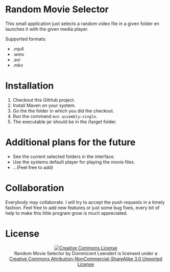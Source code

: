 Random Movie Selector
=====================
This small application just selects a random video file in a given folder en launches it with the given media player.

Supported formats:

+   .mp4
+   .wmv
+   .avi
+   .mkv

Installation
============
1.   Checkout this GitHub project.
2.   Install Maven on your system.
3.   Go the the folder in which you did the checkout.
4.   Run the command `mvn assembly:single`.
5.   The executable jar should be in the /target folder.

Additional plans for the future
===============================
+   See the current selected folders in the interface.
+   Use the systems default player for playing the movie files.
+   ...(Feel free to add)

Collaboration
=============
Everybody may collaborate. I will try to accept the push requests in a timely fashion. Feel free to add new features or just some bug fixes, every bit of help to make this little program grow is much appreciated.

License
=======
<div style="text-align:center"><a rel="license" href="http://creativecommons.org/licenses/by-nc-sa/3.0/"><img alt="Creative Commons License" style="border-width:0" src="http://i.creativecommons.org/l/by-nc-sa/3.0/88x31.png" /></a><br /><span xmlns:dct="http://purl.org/dc/terms/" href="http://purl.org/dc/dcmitype/InteractiveResource" property="dct:title" rel="dct:type">Random Movie Selector</span> by <span xmlns:cc="http://creativecommons.org/ns#" property="cc:attributionName">Dommicent Leendert</span> is licensed under a <a rel="license" href="http://creativecommons.org/licenses/by-nc-sa/3.0/">Creative Commons Attribution-NonCommercial-ShareAlike 3.0 Unported License</a></div>
